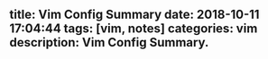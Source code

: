 title: Vim Config Summary
date: 2018-10-11 17:04:44
tags: [vim, notes]
categories: vim 
description: Vim Config Summary.
---

